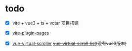 # todo

- [x] vite + vue3 + ts + votar 项目搭建
- [x] [vite-plugin-pages](https://github.com/hannoeru/vite-plugin-pages)
- [x] [vue-virtual-scroller](https://github.com/Akryum/vue-virtual-scroller)
~~[vue-virtual-scroll-list](https://github.com/tangbc/vue-virtual-scroll-list)(没有vue3版本)~~

